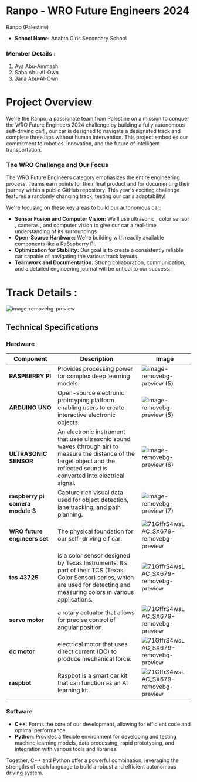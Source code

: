 # Ranpo - WRO Future Engineers 2024
Ranpo (Palestine)
- **School Name:** Anabta Girls Secondary School

### Member Details :
1. Aya Abu-Ammash 
2. Saba Abu-Al-Own
3. Jana Abu-Al-Own


# Project Overview
We're the Ranpo, a passionate team from Palestine on a mission to conquer the WRO Future Engineers 2024 challenge by building a fully autonomous self-driving car! , our car is designed to navigate a designated track and complete three laps without human intervention. This project embodies our commitment to robotics, innovation, and the future of intelligent transportation.

### The WRO Challenge and Our Focus
The WRO Future Engineers category emphasizes the entire engineering process. Teams earn points for their final product and for documenting their journey within a public GitHub repository. This year's exciting challenge features a randomly changing track, testing our car's adaptability!

We're focusing on these key areas to build our autonomous car:

- **Sensor Fusion and Computer Vision:** We'll use  ultrasonic , color sensor , cameras , and computer vision to give our car a real-time understanding of its surroundings.
- **Open-Source Hardware:** We're building with readily available components like a RaSspberry Pi.
- **Optimization for Stability:** Our goal is to create a consistently reliable car capable of navigating the various track layouts.
- **Teamwork and Documentation:** Strong collaboration, communication, and a detailed engineering journal will be critical to our success.
# Track Details :
![image-removebg-preview](https://world-robot-olympiad-association.github.io/future-engineers-gs/img/fe-map.png)

## Technical Specifications

### Hardware

| Component | Description | Image |
|---|---|---|
| **RASPBERRY PI** | Provides processing power for complex deep learning models. | ![image-removebg-preview (5)](https://encrypted-tbn0.gstatic.com/images?q=tbn:ANd9GcSNjdFTogzNWNns1mfd1fhjfLgDHLenUuARvw&s) |
| **ARDUINO UNO** | Open-source electronic prototyping platform enabling users to create interactive electronic objects. | ![image-removebg-preview (5)](https://upload.wikimedia.org/wikipedia/commons/3/38/Arduino_Uno_-_R3.jpg)|
| **ULTRASONIC SENSOR** | An electronic instrument that uses ultrasonic sound waves (through air) to measure the distance of the target object and the reflected sound is converted into electrical signal.  | ![image-removebg-preview (6)](https://encrypted-tbn0.gstatic.com/images?q=tbn:ANd9GcQUyegBfSW_W0U-_pU9VsVvKSC8r9o_HopU3g&s) |
|**raspberry pi camera module 3** | Capture rich visual data used for object detection, lane tracking, and path planning. | ![image-removebg-preview (7)](https://thepihut.com/cdn/shop/products/raspberry-pi-camera-module-3-raspberry-pi-sc0872-40039005159619_2048x.jpg?v=1673207975) |
| **WRO future engineers set** | The physical foundation for our self-driving elf car. | ![71GffrS4wsL _AC_SX679_-removebg-preview](https://funduinoshop.com/media/image/08/f8/74/YFROBOT-chassis-kit-mit-lenkachse-1_200x200@2x.jpg)|
| **tcs 43725** | is a color sensor designed by Texas Instruments. It’s part of their TCS (Texas Color Sensor) series, which are used for detecting and measuring colors in various applications.  | ![71GffrS4wsL _AC_SX679_-removebg-preview](https://m.media-amazon.com/images/I/6169sOb8-VL._AC_UF1000,1000_QL80_.jpg)|
| **servo motor** | a rotary actuator that allows for precise control of angular position.  | ![71GffrS4wsL _AC_SX679_-removebg-preview](https://m.media-amazon.com/images/I/41r5LS1lYHL._AC_UF350,350_QL80_.jpg )|
| **dc motor** | electrical motor that uses direct current (DC) to produce mechanical force.  | ![71GffrS4wsL _AC_SX679_-removebg-preview](https://m.media-amazon.com/images/I/31j41t1Y27L._AC_UF1000,1000_QL80_.jpg)|
| **raspbot** |Raspbot is a smart car kit that can function as  an AI learning kit. | ![71GffrS4wsL _AC_SX679_-removebg-preview](http://www.yahboom.net/Public/images/newsimg/600f914608baa.jpg)|

### Software
- **C++:** Forms the core of our development, allowing for efficient code and optimal performance.
- **Python**: Provides a flexible environment for developing and testing machine learning models, data processing, rapid prototyping, and integration with various tools and libraries.

Together, C++ and Python offer a powerful combination, leveraging the strengths of each language to build a robust and efficient autonomous driving system.

